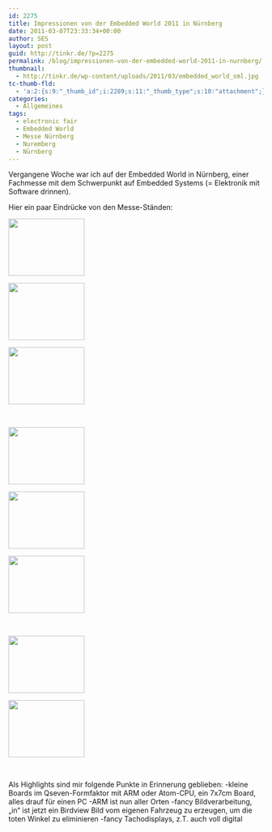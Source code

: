 ```yaml
---
id: 2275
title: Impressionen von der Embedded World 2011 in Nürnberg
date: 2011-03-07T23:33:34+00:00
author: SES
layout: post
guid: http://tinkr.de/?p=2275
permalink: /blog/impressionen-von-der-embedded-world-2011-in-nurnberg/
thumbnail:
  - http://tinkr.de/wp-content/uploads/2011/03/embedded_world_sml.jpg
tc-thumb-fld:
  - 'a:2:{s:9:"_thumb_id";i:2289;s:11:"_thumb_type";s:10:"attachment";}'
categories:
  - Allgemeines
tags:
  - electronic fair
  - Embedded World
  - Messe Nürnberg
  - Nuremberg
  - Nürnberg
---
```

Vergangene Woche war ich auf der Embedded World in Nürnberg, einer Fachmesse mit dem Schwerpunkt auf Embedded Systems (= Elektronik mit Software drinnen).

Hier ein paar Eindrücke von den Messe-Ständen:

<div id='gallery-4' class='gallery galleryid-2275 gallery-columns-3 gallery-size-thumbnail'>
  <dl class='gallery-item'>
    <dt class='gallery-icon landscape'>
      <a href='http://tinkr.de/blog/impressionen-von-der-embedded-world-2011-in-nurnberg/attachment/002/'><img width="150" height="113" src="http://tinkrde.test.mug.im/wp-content/uploads/sites/7/2011/03/002.jpg" class="attachment-thumbnail size-thumbnail" alt="" loading="lazy" /></a>
    </dt>
  </dl>

  <dl class='gallery-item'>
    <dt class='gallery-icon landscape'>
      <a href='http://tinkr.de/blog/impressionen-von-der-embedded-world-2011-in-nurnberg/attachment/003/'><img width="150" height="113" src="http://tinkrde.test.mug.im/wp-content/uploads/sites/7/2011/03/003.jpg" class="attachment-thumbnail size-thumbnail" alt="" loading="lazy" /></a>
    </dt>
  </dl>

  <dl class='gallery-item'>
    <dt class='gallery-icon landscape'>
      <a href='http://tinkr.de/blog/impressionen-von-der-embedded-world-2011-in-nurnberg/attachment/004/'><img width="150" height="113" src="http://tinkrde.test.mug.im/wp-content/uploads/sites/7/2011/03/004.jpg" class="attachment-thumbnail size-thumbnail" alt="" loading="lazy" /></a>
    </dt>
  </dl>

  <br style="clear: both" />

  <dl class='gallery-item'>
    <dt class='gallery-icon landscape'>
      <a href='http://tinkr.de/blog/impressionen-von-der-embedded-world-2011-in-nurnberg/attachment/006/'><img width="150" height="113" src="http://tinkrde.test.mug.im/wp-content/uploads/sites/7/2011/03/006.jpg" class="attachment-thumbnail size-thumbnail" alt="" loading="lazy" /></a>
    </dt>
  </dl>

  <dl class='gallery-item'>
    <dt class='gallery-icon landscape'>
      <a href='http://tinkr.de/blog/impressionen-von-der-embedded-world-2011-in-nurnberg/007-2/'><img width="150" height="113" src="http://tinkrde.test.mug.im/wp-content/uploads/sites/7/2011/03/007.jpg" class="attachment-thumbnail size-thumbnail" alt="" loading="lazy" /></a>
    </dt>
  </dl>

  <dl class='gallery-item'>
    <dt class='gallery-icon landscape'>
      <a href='http://tinkr.de/blog/impressionen-von-der-embedded-world-2011-in-nurnberg/attachment/010/'><img width="150" height="113" src="http://tinkrde.test.mug.im/wp-content/uploads/sites/7/2011/03/010.jpg" class="attachment-thumbnail size-thumbnail" alt="" loading="lazy" /></a>
    </dt>
  </dl>

  <br style="clear: both" />

  <dl class='gallery-item'>
    <dt class='gallery-icon landscape'>
      <a href='http://tinkr.de/blog/impressionen-von-der-embedded-world-2011-in-nurnberg/attachment/011/'><img width="150" height="113" src="http://tinkrde.test.mug.im/wp-content/uploads/sites/7/2011/03/011.jpg" class="attachment-thumbnail size-thumbnail" alt="" loading="lazy" /></a>
    </dt>
  </dl>

  <dl class='gallery-item'>
    <dt class='gallery-icon landscape'>
      <a href='http://tinkr.de/blog/impressionen-von-der-embedded-world-2011-in-nurnberg/embedded_world_sml/'><img width="150" height="113" src="http://tinkrde.test.mug.im/wp-content/uploads/sites/7/2011/03/embedded_world_sml.jpg" class="attachment-thumbnail size-thumbnail" alt="" loading="lazy" /></a>
    </dt>
  </dl>

  <br style='clear: both' />
</div>

Als Highlights sind mir folgende Punkte in Erinnerung geblieben:
-kleine Boards im Qseven-Formfaktor mit ARM oder Atom-CPU, ein 7x7cm Board, alles drauf für einen PC
-ARM ist nun aller Orten
-fancy Bildverarbeitung, &#8222;in&#8220; ist jetzt ein Birdview Bild vom eigenen Fahrzeug zu erzeugen, um die toten Winkel zu eliminieren
-fancy Tachodisplays, z.T. auch voll digital
